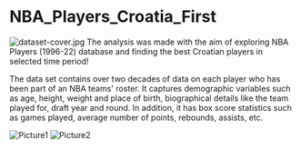 # NBA_Players_Croatia_First
![dataset-cover.jpg](attachment:dataset-cover.jpg)
The analysis was made with the aim of exploring NBA Players (1996-22) database and finding the best Croatian players in selected time period!

The data set contains over two decades of data on each player who has been part of an NBA teams' roster. 
It captures demographic variables such as age, height, weight and place of birth, biographical details like 
the team played for, draft year and round. In addition, it has box score statistics such as games played, 
average number of points, rebounds, assists, etc.

![Picture1](https://user-images.githubusercontent.com/114693551/203083740-53deb58b-ac5f-409f-af7c-d71d0115d3be.png)
![Picture2](https://user-images.githubusercontent.com/114693551/203083756-59f24271-b49d-4aaa-b090-351cbdca40ab.png)
